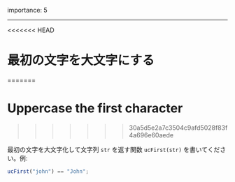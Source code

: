 importance: 5

---

<<<<<<< HEAD
# 最初の文字を大文字にする
=======
# Uppercase the first character
>>>>>>> 30a5d5e2a7c3504c9afd5028f83f4a696e60aede

最初の文字を大文字化して文字列 `str` を返す関数 `ucFirst(str)` を書いてください。例:

```js
ucFirst("john") == "John";
```
